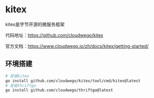 # kitex

kitex是字节开源的微服务框架

代码地址：https://github.com/cloudwego/kitex

官方文档：https://www.cloudwego.io/zh/docs/kitex/getting-started/

## 环境搭建
```bash
# 安装kitex
go install github.com/cloudwego/kitex/tool/cmd/kitex@latest
# 安装thriftgo
go install github.com/cloudwego/thriftgo@latest
```